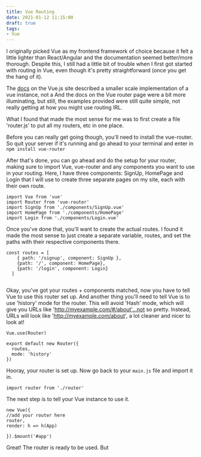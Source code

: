 ```yaml
---
title: Vue Routing
date: 2021-01-12 11:15:00
draft: true
tags:
- Vue
---
```


I originally picked Vue as my frontend framework of choice because it felt a little lighter than React/Angular and the documentation seemed better/more thorough. Despite this, I still had a little bit of trouble when I first got started with routing in Vue, even though it's pretty straightforward (once you get the hang of it).

The [docs](https://vuejs.org/v2/guide/routing.html) on the Vue.js site described a smaller scale implementation of a vue instance, not a  And the docs on the Vue router page were a bit more illuminating, but still, the examples provided were still quite simple, not really getting at how you might use routing IRL. 

What I found that made the most sense for me was to first create a file 'router.js' to put all my routers, etc in one place. 

Before you can really get going though, you'll need to install the vue-router. So quit your server if it's running and go ahead to your terminal and enter in ``` npm install vue-router```

After that's done, you can go ahead and do the setup for your router, making sure to import Vue, vue-router and any components you want to use in your routing. Here, I have three components: SignUp, HomePage and Login that I will use to create three separate pages on my site, each with their own route. 
```
import Vue from 'vue'
import Router from 'vue-router'
import SignUp from './components/SignUp.vue'
import HomePage from './components/HomePage'
import Login from './components/Login.vue'

```

Once you've done that, you'll want to create the actual routes. I found it made the most sense to just create a separate variable, routes, and set the paths with their respective components there. 
```
const routes = [
    { path: '/signup', component: SignUp }, 
    {path: '/', component: HomePage}, 
    {path: '/login', component: Login}
  ]
  
  ```

  Okay, you've got your routes + components matched, now you have to tell Vue to use this router set up. And another thing you'll need to tell Vue is to use 'history' mode for the router. This will avoid 'Hash' mode, which will give you URLs like  'http://myexample.com/#/about'...not so pretty. Instead, URLs will look like 'http://myexample.com/about', a lot cleaner and nicer to look at!

  ```
  Vue.use(Router)
  
  export default new Router({
    routes,
    mode: 'history'
  })
  ```

  Hooray, your router is set up. Now go back to your ```main.js``` file and import it in. 

  ```
  import router from './router'
  ```

  The next step is to tell your Vue instance to use it. 
  ```
  new Vue({
  //add your router here
  router, 
  render: h => h(App)
  
}).$mount('#app')
```
Great! The router is ready to be used. But 



